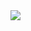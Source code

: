 <img src="https://github.com/Jikke/ot-harjoitustyo/blob/master/dokumentaatio/kuvat/luokkakaavio.pdf">
